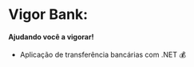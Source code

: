 # Vigor Bank:

#### Ajudando você a vigorar!

- Aplicação de transferência bancárias com .NET  :moneybag:

